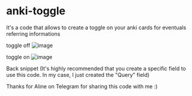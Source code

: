 # anki-toggle
It's a code that allows to create a toggle on your anki cards for eventuals referring informations

toggle off
![image](https://user-images.githubusercontent.com/121182276/215270520-19cf9369-9902-442c-a66e-236658ab9608.png)

toggle on
![image](https://user-images.githubusercontent.com/121182276/215270531-22a8821b-c1cc-4ec8-8cd3-196a3490bf44.png)


Back snippet
(It's highly recommended that you create a specific field to use this code. In my case, I just created the "Query" field)


Thanks for Aline on Telegram for sharing this code with me :)
